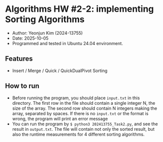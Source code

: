 # Algorithms HW #2-2: implementing Sorting Algorithms
- Author: Yeonjun Kim (2024-13755)
- Date: 2025-10-05
- Programmed and tested in Ubuntu 24.04 environment.

## Features
- Insert / Merge / Quick / QuickDualPivot Sorting

## How to run
- Before running the program, you should place `input.txt` in this directory. The first row in the file should contain a single integer N, the size of the array. The second row should contain N integers making the array, separated by spaces. If there is no `input.txt` or the format is wrong, the program will print an error message
- You can run the program by `$ python3 202413755_Task2.py`, and see the result in `output.txt`. The file will contain not only the sorted result, but also the runtime measurements for 4 different sorting algorithms.